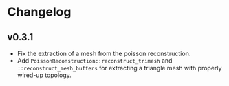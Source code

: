 # Changelog

## v0.3.1

- Fix the extraction of a mesh from the poisson reconstruction.
- Add `PoissonReconstruction::reconstruct_trimesh` and `::reconstruct_mesh_buffers` for extracting
  a triangle mesh with properly wired-up topology.

